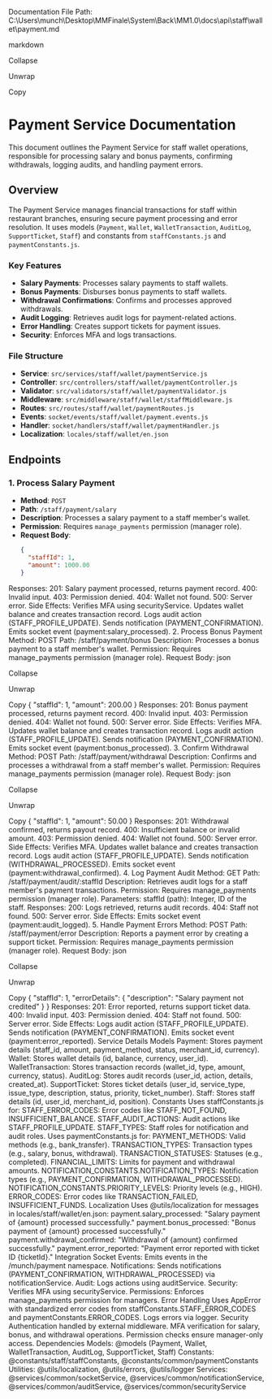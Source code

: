 Documentation File
Path: C:\Users\munch\Desktop\MMFinale\System\Back\MM1.0\docs\api\staff\wallet\payment.md

markdown

Collapse

Unwrap

Copy
# Payment Service Documentation

This document outlines the Payment Service for staff wallet operations, responsible for processing salary and bonus payments, confirming withdrawals, logging audits, and handling payment errors.

## Overview

The Payment Service manages financial transactions for staff within restaurant branches, ensuring secure payment processing and error resolution. It uses models (`Payment`, `Wallet`, `WalletTransaction`, `AuditLog`, `SupportTicket`, `Staff`) and constants from `staffConstants.js` and `paymentConstants.js`.

### Key Features
- **Salary Payments**: Processes salary payments to staff wallets.
- **Bonus Payments**: Disburses bonus payments to staff wallets.
- **Withdrawal Confirmations**: Confirms and processes approved withdrawals.
- **Audit Logging**: Retrieves audit logs for payment-related actions.
- **Error Handling**: Creates support tickets for payment issues.
- **Security**: Enforces MFA and logs transactions.

### File Structure
- **Service**: `src/services/staff/wallet/paymentService.js`
- **Controller**: `src/controllers/staff/wallet/paymentController.js`
- **Validator**: `src/validators/staff/wallet/paymentValidator.js`
- **Middleware**: `src/middleware/staff/wallet/staffMiddleware.js`
- **Routes**: `src/routes/staff/wallet/paymentRoutes.js`
- **Events**: `socket/events/staff/wallet/payment.events.js`
- **Handler**: `socket/handlers/staff/wallet/paymentHandler.js`
- **Localization**: `locales/staff/wallet/en.json`

## Endpoints

### 1. Process Salary Payment
- **Method**: `POST`
- **Path**: `/staff/payment/salary`
- **Description**: Processes a salary payment to a staff member's wallet.
- **Permission**: Requires `manage_payments` permission (manager role).
- **Request Body**:
  ```json
  {
    "staffId": 1,
    "amount": 1000.00
  }
Responses:
201: Salary payment processed, returns payment record.
400: Invalid input.
403: Permission denied.
404: Wallet not found.
500: Server error.
Side Effects:
Verifies MFA using securityService.
Updates wallet balance and creates transaction record.
Logs audit action (STAFF_PROFILE_UPDATE).
Sends notification (PAYMENT_CONFIRMATION).
Emits socket event (payment:salary_processed).
2. Process Bonus Payment
Method: POST
Path: /staff/payment/bonus
Description: Processes a bonus payment to a staff member's wallet.
Permission: Requires manage_payments permission (manager role).
Request Body:
json

Collapse

Unwrap

Copy
{
  "staffId": 1,
  "amount": 200.00
}
Responses:
201: Bonus payment processed, returns payment record.
400: Invalid input.
403: Permission denied.
404: Wallet not found.
500: Server error.
Side Effects:
Verifies MFA.
Updates wallet balance and creates transaction record.
Logs audit action (STAFF_PROFILE_UPDATE).
Sends notification (PAYMENT_CONFIRMATION).
Emits socket event (payment:bonus_processed).
3. Confirm Withdrawal
Method: POST
Path: /staff/payment/withdrawal
Description: Confirms and processes a withdrawal from a staff member's wallet.
Permission: Requires manage_payments permission (manager role).
Request Body:
json

Collapse

Unwrap

Copy
{
  "staffId": 1,
  "amount": 50.00
}
Responses:
201: Withdrawal confirmed, returns payout record.
400: Insufficient balance or invalid amount.
403: Permission denied.
404: Wallet not found.
500: Server error.
Side Effects:
Verifies MFA.
Updates wallet balance and creates transaction record.
Logs audit action (STAFF_PROFILE_UPDATE).
Sends notification (WITHDRAWAL_PROCESSED).
Emits socket event (payment:withdrawal_confirmed).
4. Log Payment Audit
Method: GET
Path: /staff/payment/audit/:staffId
Description: Retrieves audit logs for a staff member's payment transactions.
Permission: Requires manage_payments permission (manager role).
Parameters:
staffId (path): Integer, ID of the staff.
Responses:
200: Logs retrieved, returns audit records.
404: Staff not found.
500: Server error.
Side Effects:
Emits socket event (payment:audit_logged).
5. Handle Payment Errors
Method: POST
Path: /staff/payment/error
Description: Reports a payment error by creating a support ticket.
Permission: Requires manage_payments permission (manager role).
Request Body:
json

Collapse

Unwrap

Copy
{
  "staffId": 1,
  "errorDetails": {
    "description": "Salary payment not credited"
  }
}
Responses:
201: Error reported, returns support ticket data.
400: Invalid input.
403: Permission denied.
404: Staff not found.
500: Server error.
Side Effects:
Logs audit action (STAFF_PROFILE_UPDATE).
Sends notification (PAYMENT_CONFIRMATION).
Emits socket event (payment:error_reported).
Service Details
Models
Payment: Stores payment details (staff_id, amount, payment_method, status, merchant_id, currency).
Wallet: Stores wallet details (id, balance, currency, user_id).
WalletTransaction: Stores transaction records (wallet_id, type, amount, currency, status).
AuditLog: Stores audit records (user_id, action, details, created_at).
SupportTicket: Stores ticket details (user_id, service_type, issue_type, description, status, priority, ticket_number).
Staff: Stores staff details (id, user_id, merchant_id, position).
Constants
Uses staffConstants.js for:
STAFF_ERROR_CODES: Error codes like STAFF_NOT_FOUND, INSUFFICIENT_BALANCE.
STAFF_AUDIT_ACTIONS: Audit actions like STAFF_PROFILE_UPDATE.
STAFF_TYPES: Staff roles for notification and audit roles.
Uses paymentConstants.js for:
PAYMENT_METHODS: Valid methods (e.g., bank_transfer).
TRANSACTION_TYPES: Transaction types (e.g., salary, bonus, withdrawal).
TRANSACTION_STATUSES: Statuses (e.g., completed).
FINANCIAL_LIMITS: Limits for payment and withdrawal amounts.
NOTIFICATION_CONSTANTS.NOTIFICATION_TYPES: Notification types (e.g., PAYMENT_CONFIRMATION, WITHDRAWAL_PROCESSED).
NOTIFICATION_CONSTANTS.PRIORITY_LEVELS: Priority levels (e.g., HIGH).
ERROR_CODES: Error codes like TRANSACTION_FAILED, INSUFFICIENT_FUNDS.
Localization
Uses @utils/localization for messages in locales/staff/wallet/en.json:
payment.salary_processed: "Salary payment of {amount} processed successfully."
payment.bonus_processed: "Bonus payment of {amount} processed successfully."
payment.withdrawal_confirmed: "Withdrawal of {amount} confirmed successfully."
payment.error_reported: "Payment error reported with ticket ID {ticketId}."
Integration
Socket Events: Emits events in the /munch/payment namespace.
Notifications: Sends notifications (PAYMENT_CONFIRMATION, WITHDRAWAL_PROCESSED) via notificationService.
Audit: Logs actions using auditService.
Security: Verifies MFA using securityService.
Permissions: Enforces manage_payments permission for managers.
Error Handling
Uses AppError with standardized error codes from staffConstants.STAFF_ERROR_CODES and paymentConstants.ERROR_CODES.
Logs errors via logger.
Security
Authentication handled by external middleware.
MFA verification for salary, bonus, and withdrawal operations.
Permission checks ensure manager-only access.
Dependencies
Models: @models (Payment, Wallet, WalletTransaction, AuditLog, SupportTicket, Staff)
Constants: @constants/staff/staffConstants, @constants/common/paymentConstants
Utilities: @utils/localization, @utils/errors, @utils/logger
Services: @services/common/socketService, @services/common/notificationService, @services/common/auditService, @services/common/securityService